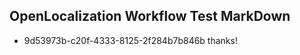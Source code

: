 ## OpenLocalization Workflow Test MarkDown
* 9d53973b-c20f-4333-8125-2f284b7b846b thanks!

<!--HONumber=Jul16_HO4-->


